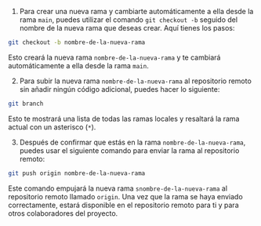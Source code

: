 1. Para crear una nueva rama y cambiarte automáticamente a ella desde la rama `main`, puedes utilizar el comando `git checkout -b` seguido del nombre de la nueva rama que deseas crear. Aquí tienes los pasos:

```bash
git checkout -b nombre-de-la-nueva-rama
```

Esto creará la nueva rama `nombre-de-la-nueva-rama` y te cambiará automáticamente a ella desde la rama `main`.


2. Para subir la nueva rama `nombre-de-la-nueva-rama` al repositorio remoto sin añadir ningún código adicional, puedes hacer lo siguiente:

```bash
git branch
```

Esto te mostrará una lista de todas las ramas locales y resaltará la rama actual con un asterisco (`*`).

3. Después de confirmar que estás en la rama `nombre-de-la-nueva-rama`, puedes usar el siguiente comando para enviar la rama al repositorio remoto:

```bash
git push origin nombre-de-la-nueva-rama
```

Este comando empujará la nueva rama `snombre-de-la-nueva-rama` al repositorio remoto llamado `origin`. Una vez que la rama se haya enviado correctamente, estará disponible en el repositorio remoto para ti y para otros colaboradores del proyecto.